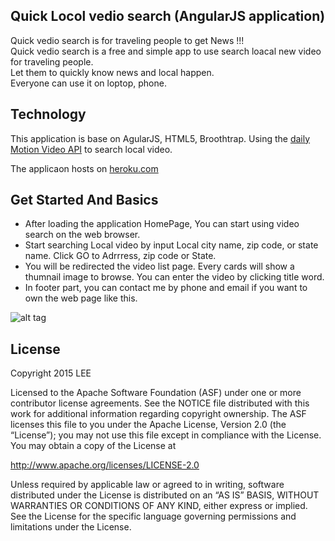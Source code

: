 ## Quick Locol vedio search (AngularJS application)

Quick vedio search is for traveling people to get News !!!</br>
Quick vedio search is a free and simple app to use search loacal new video for traveling people.</br>
Let them to quickly know news and local happen. </br>
Everyone can use it on loptop, phone. </br>

## Technology

This application is base on AgularJS, HTML5, Broothtrap.
Using the [daily Motion Video API](http://www.dailymotion.com/us) to search local video.

The applicaon hosts on [heroku.com]()

## Get Started And Basics

- After loading the application HomePage, You can start using video search on the web browser.
- Start searching Local video by input Local city name, zip code, or state name. Click GO to Adrrress, zip code or State.
- You will be redirected the video list page. Every cards will show a thumnail image to browse. You can enter the video by clicking title word.
- In footer part, you can contact me by phone and email if you want to own the web page like this.

![alt tag](Quick-Local-Video-Search/giphy.gif)


## License

Copyright 2015 LEE 

Licensed to the Apache Software Foundation (ASF) under one or more contributor license agreements. See the NOTICE file distributed with this work for additional information regarding copyright ownership. The ASF licenses this file to you under the Apache License, Version 2.0 (the “License”); you may not use this file except in compliance with the License. You may obtain a copy of the License at

http://www.apache.org/licenses/LICENSE-2.0

Unless required by applicable law or agreed to in writing, software distributed under the License is distributed on an “AS IS” BASIS, WITHOUT WARRANTIES OR CONDITIONS OF ANY KIND, either express or implied. See the License for the specific language governing permissions and limitations under the License.


